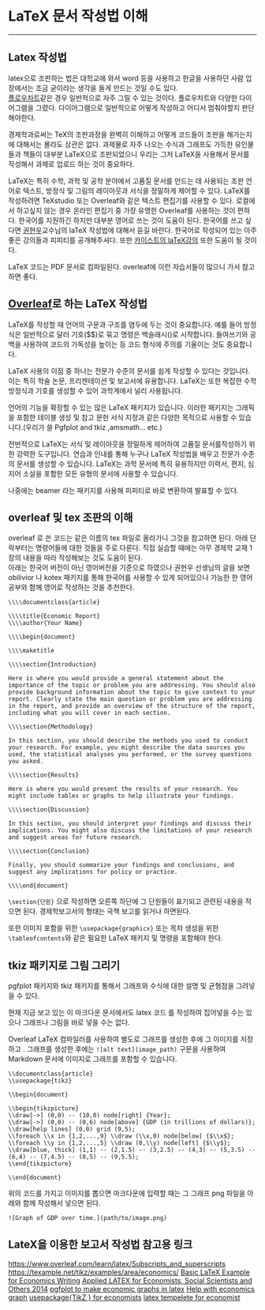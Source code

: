 # LaTeX 문서 작성법 이해 
---

## Latex 작성법  

latex으로 조판하는 법은 대학교에 와서 word 등을 사용하고 한글을 사용하던 사람 입장에서는 조금 굳이라는 생각을 들게 만드는 것일 수도 있다.  
[플로우차트](https://flowchart.fun)같은 경우 일반적으로 자주 그릴 수 있는 것이다. 플로우차트와 다양한 다이어그램을 그렸다. 다이어그램으로 일반적으로 어떻게 작성하고 어디서 멈춰야할지 판단해야한다. 

경제학과로써는 TeX의 조판과정을 완벽히 이해하고 어떻게 코드들이 조판을 해가는지에 대해서는 몰라도 상관은 없다. 과제물로 자주 나오는 수식과 그래프도 가득한 유인물들과 책들이 대부분 LaTeX으로 조판되었으니 우리는 그저 LaTeX을 사용해서 문서를 작성해서 과제로 업로드 하는 것이 중요하다. 

LaTeX는 특히 수학, 과학 및 공학 분야에서 고품질 문서를 ​​만드는 데 사용되는 조판 언어로 텍스트, 방정식 및 그림의 레이아웃과 서식을 정밀하게 제어할 수 있다.
 LaTeX를 작성하려면 TeXstudio 또는 Overleaf와 같은 텍스트 편집기를 사용할 수 있다. 로컬에서 하고싶지 않는 경우 온라인 편집기 중 가장 유명한 Overleaf를 사용하는 것이 편하다. 한국어를 지원하긴 하지만 대부분 영어로 쓰는 것이 도움이 된다. 한국어를 쓰고 싶다면 [권현우](https://willkwon-math.github.io/)교수님의 laTeX 작성법에 대해서 듣길 바란다. 한국어로 작성되어 있는 아주 좋은 강의들과 피피티를 공개해주셔다. 또한 [카이스트의 laTeX강의](https://youtu.be/6pTvBP8t58c) 또한 도움이 될 것이다. 

LaTeX 코드는 PDF 문서로 컴파일된다. overleaf에 이런 자습서들이 많으니 가서 참고하면 좋다. 


## [Overleaf](https://www.overleaf.com/learn)로 하는 LaTeX 작성법

LaTeX를 작성할 때 언어의 구문과 구조를 염두에 두는 것이 중요합니다. 예를 들어 방정식은 일반적으로 달러 기호($$)로 묶고 명령은 백슬래시(\)로 시작합니다. 들여쓰기와 공백을 사용하여 코드의 가독성을 높이는 등 코드 형식에 주의를 기울이는 것도 중요합니다.

LaTeX 사용의 이점 중 하나는 전문가 수준의 문서를 쉽게 작성할 수 있다는 것입니다. 이는 특히 학술 논문, 프리젠테이션 및 보고서에 유용합니다. LaTeX는 또한 복잡한 수학 방정식과 기호를 생성할 수 있어 과학계에서 널리 사용됩니다.

언어의 기능을 확장할 수 있는 많은 LaTeX 패키지가 있습니다. 이러한 패키지는 그래픽을 포함한 테이블 생성 및 참고 문헌 서식 지정과 같은 다양한 목적으로 사용할 수 있습니다.(우리가 쓸 Pgfplot and tkiz ,amsmath... etc.)

전반적으로 LaTeX는 서식 및 레이아웃을 정밀하게 제어하여 고품질 문서를 ​​작성하기 위한 강력한 도구입니다. 연습과 인내를 통해 누구나 LaTeX 작성법을 배우고 전문가 수준의 문서를 생성할 수 있습니다.
LaTeX는 과학 문서에 특히 유용하지만 이력서, 편지, 심지어 소설을 포함한 모든 유형의 문서에 사용할 수 있습니다.

나중에는 beamer 라는 패키지를 사용해 피피티로 바로 변환하여 발표할 수 있다. 


## overleaf 및 tex 조판의 이해  

overleaf 로 쓴 코드는 같은 이름의 tex 파일로 올라가니 그것을 참고하면 된다. 아래 단락부터는 명령어들에 대한 것들을 주로 다룬다. 직접 실습할 때에는 아무 경제학 교재 1장의 내용을 따라 작성해보는 것도 도움이 된다.  
아래는 한국어 버전이 아닌 영어버전을 기준으로 하였으나 권현우 선생님의 글을 보면 obilivior 나 kotex 패키지를 통해 한국어를 사용할 수 있게 되어있으나 가능한 한 영어 공부와 함께 영어로 작성하는 것을 추천한다.  


```{LaTeX}
\\\\documentclass{article}

\\\\title{Economic Report}
\\\\author{Your Name}

\\\\begin{document}

\\\\maketitle

\\\\section{Introduction}

Here is where you would provide a general statement about the importance of the topic or problem you are addressing. You should also provide background information about the topic to give context to your report. Clearly state the main question or problem you are addressing in the report, and provide an overview of the structure of the report, including what you will cover in each section.

\\\\section{Methodology}

In this section, you should describe the methods you used to conduct your research. For example, you might describe the data sources you used, the statistical analyses you performed, or the survey questions you asked.

\\\\section{Results}

Here is where you would present the results of your research. You might include tables or graphs to help illustrate your findings.

\\\\section{Discussion}

In this section, you should interpret your findings and discuss their implications. You might also discuss the limitations of your research and suggest areas for future research.

\\\\section{Conclusion}

Finally, you should summarize your findings and conclusions, and suggest any implications for policy or practice.

\\\\end{document}

```

`\section{단원}` 으로 작성하면 오른쪽 하단에 그 단원들이 표기되고 관련된 내용을 적으면 된다. 경제학보고서의 형태는 국책 보고를 읽거나 하면된다. 

또한 이미지 포함을 위한 `\usepackage{graphicx}` 또는 목차 생성을 위한 `\tableofcontents`와 같은 필요한 LaTeX 패키지 및 명령을 포함해야 한다.

## tkiz 패키지로 그림 그리기  
pgfplot 패키지와 tkiz 패키지를 통해서 그래프와 수식에 대한 설명 및 균형점을 그려넣을 수 있다. 

현재 지금 보고 있는 이 마크다운 문서에서도 latex 코드 를 작성하여 집어넣을 수는 있으나 그래프나 그림을 바로 넣을 수는 없다.  

Overleaf LaTeX 컴파일러를 사용하여 별도로 그래프를 생성한 후에 그 이미지를 저장하고 . 그래프를 생성한 후에는 `![alt text](image_path)` 구문을 사용하여 Markdown 문서에 이미지로 그래프를 포함할 수 있습니다.

```
\\documentclass{article}
\\usepackage{tikz}

\\begin{document}

\\begin{tikzpicture}
\\draw[->] (0,0) -- (10,0) node[right] {Year};
\\draw[->] (0,0) -- (0,6) node[above] {GDP (in trillions of dollars)};
\\draw[help lines] (0,0) grid (9,5);
\\foreach \\x in {1,2,...,9} \\draw (\\x,0) node[below] {$\\x$};
\\foreach \\y in {1,2,...,5} \\draw (0,\\y) node[left] {$\\y$};
\\draw[blue, thick] (1,1) -- (2,1.5) -- (3,2.5) -- (4,3) -- (5,3.5) -- (6,4) -- (7,4.5) -- (8,5) -- (9,5.5);
\\end{tikzpicture}

\\end{document}

```
위의 코드를 가지고 이미지를 뽑으면 마크다운에 입력할 때는 그 그래프 png 파일을 아래와 함께 작성해서 넣으면 된다. 

```
![Graph of GDP over time.](path/to/image.png)

```


## LateX을 이용한 보고서 작성법  참고용 링크 

https://www.overleaf.com/learn/latex/Subscripts_and_superscripts
https://texample.net/tikz/examples/area/economics/
[Basic LaTeX Example for Economics Writing](https://www.youtube.com/watch?v%3DAMZSL9yiRr8)
[Applied LATEX for Economists, Social Scientists and Others 2014](https://www.tcd.ie/Economics/TEP/2014/TEP0214.pdf)
[pgfplot to make economic graphs in latex](https://towardsdatascience.com/using-pgfplots-to-make-economic-graphs-in-latex-bcdc8e27c0eb)
[Help with economics graph](https://tex.stackexchange.com/questions/449304/help-with-economics-graph)
[usepackage{TikZ } for economists](http://static.latexstudio.net/wp-content/uploads/2016/06/tikzforeconomists-110619150244-phpapp01.pdf)
[latex tempelete for economist](https://github.com/talgross-bu/Template-for-Overleaf)